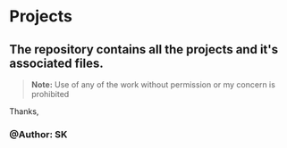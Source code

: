 # **Projects**

## The repository contains all the projects and it's associated files.

> **Note:** Use of any of the work without permission or my concern is prohibited

Thanks,
### @Author: SK